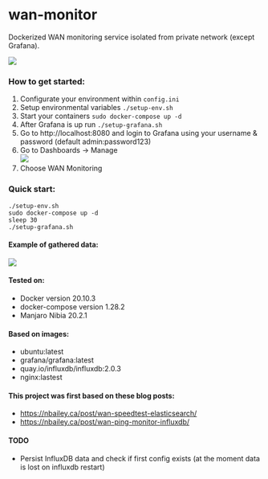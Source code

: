 # wan-monitor
Dockerized WAN monitoring service isolated from private network (except Grafana).

![](https://i.imgur.com/zJNA6Xm.png)

### How to get started:
1. Configurate your environment within `config.ini`
2. Setup environmental variables `./setup-env.sh`
3. Start your containers `sudo docker-compose up -d`
4. After Grafana is up run `./setup-grafana.sh`
5. Go to http://localhost:8080 and login to Grafana using your username & password (default admin:password123)
6. Go to Dashboards -> Manage<br/>
![](https://i.imgur.com/uRt18fP.png)
7. Choose WAN Monitoring

### Quick start:
```
./setup-env.sh
sudo docker-compose up -d
sleep 30
./setup-grafana.sh
```


#### Example of gathered data:

![](https://i.imgur.com/fUrOOhe.png)

#### Tested on:
- Docker version 20.10.3
- docker-compose version 1.28.2
- Manjaro Nibia 20.2.1

#### Based on images:
- ubuntu:latest
- grafana/grafana:latest
- quay.io/influxdb/influxdb:2.0.3
- nginx:lastest


#### This project was first based on these blog posts:
- https://nbailey.ca/post/wan-speedtest-elasticsearch/
- https://nbailey.ca/post/wan-ping-monitor-influxdb/

#### TODO
- Persist InfluxDB data and check if first config exists (at the moment data is lost on influxdb restart)
